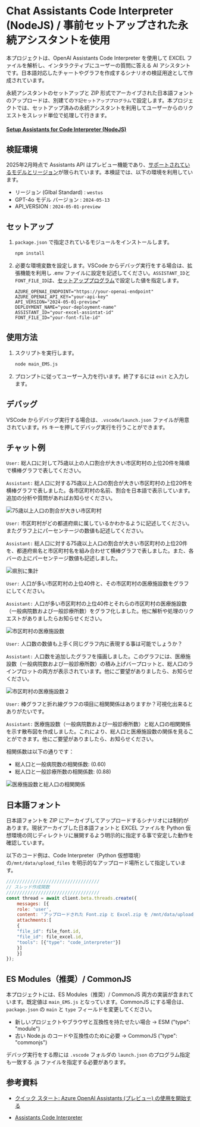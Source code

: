 # Chat Assistants Code Interpreter (NodeJS) / 事前セットアップされた永続アシスタントを使用

本プロジェクトは、OpenAI Assistants Code Interpreter を使用して EXCEL ファイルを解析し、インタラクティブにユーザーの質問に答える AI アシスタントです。日本語対応したチャートやグラフを作成するシナリオの検証用途として作成されています。

永続アシスタントのセットアップと ZIP 形式でアーカイブされた日本語フォントのアップロードは、別建ての`下記セットアッププログラム`で設定します。本プロジェクトでは、セットアップ済みの永続アシスタントを利用してユーザーからのリクエストをスレッド単位で処理して行きます。

#### [Setup Assistants for Code Interpreter (NodeJS)](https://github.com/Yuichi-Ikeda/Setup_Assistants_Code_Interpreter)

## 検証環境

2025年2月時点で Assistants API はプレビュー機能であり、[サポートされているモデルとリージョン](https://learn.microsoft.com/ja-jp/azure/ai-services/openai/concepts/models?tabs=global-standard%2Cstandard-chat-completions#assistants-preview)が限られています。本検証では、以下の環境を利用しています。

- リージョン (Glbal Standard) : `westus`
- GPT-4o モデル バージョン : `2024-05-13`
- API_VERSION : `2024-05-01-preview`

## セットアップ

1. `package.json` で指定されているモジュールをインストールします。

    ```sh
    npm install
    ```

2. 必要な環境変数を設定します。VSCode からデバッグ実行をする場合は、拡張機能を利用し .env ファイルに設定を記述してください。`ASSISTANT_ID`と`FONT_FILE_ID`は、[セットアッププログラム](https://github.com/Yuichi-Ikeda/Setup_Assistants_Code_Interpreter)で設定した値を指定します。

    ```plaintext
    AZURE_OPENAI_ENDPOINT="https://your-openai-endpoint"
    AZURE_OPENAI_API_KEY="your-api-key"
    API_VERSION="2024-05-01-preview"
    DEPLOYMENT_NAME="your-deployment-name"
    ASSISTANT_ID="your-excel-assintat-id"
    FONT_FILE_ID="your-font-file-id"
    ```

## 使用方法

1. スクリプトを実行します。

    ```sh
    node main_EMS.js
    ```

2. プロンプトに従ってユーザー入力を行います。終了するには `exit` と入力します。

## デバッグ

VSCode からデバッグ実行する場合は、`.vscode/launch.json` ファイルが用意されています。`F5` キーを押してデバッグ実行を行うことができます。

## チャット例

`User:` 総人口に対して75歳以上の人口割合が大きい市区町村の上位20件を降順で横棒グラフで表してください。

`Assistant:` 総人口に対する75歳以上人口の割合が大きい市区町村の上位20件を横棒グラフで表しました。各市区町村の名前、割合を日本語で表示しています。追加の分析や質問があればお知らせください。

![75歳以上人口の割合が大きい市区町村](./output/images/75歳以上人口の割合が大きい市区町村.png)

`User:` 市区町村がどの都道府県に属しているかわかるように記述してください。またグラフ上にパーセンテージの数値も記述してください。

`Assistant:` 総人口に対する75歳以上人口の割合が大きい市区町村の上位20件を、都道府県名と市区町村名を組み合わせて横棒グラフで表しました。また、各バーの上にパーセンテージ数値も記述しました。

![県別に集計](./output/images/75歳以上人口の割合が大きい市区町村２.png)

`User:` 人口が多い市区町村の上位40件と、その市区町村の医療施設数をグラフにしてください。

`Assistant:` 人口が多い市区町村の上位40件とそれらの市区町村の医療施設数（一般病院数および一般診療所数）をグラフ化しました。他に解析や処理のリクエストがありましたらお知らせください。

![市区町村の医療施設数](./output/images/市区町村の医療施設数.png)

`User:` 人口数の数値も上手く同じグラフ内に表現する事は可能でしょうか？

`Assistant:` 人口数を追加したグラフを描画しました。このグラフには、医療施設数（一般病院数および一般診療所数）の積み上げバープロットと、総人口のラインプロットの両方が表示されています。他にご要望がありましたら、お知らせください。

![市区町村の医療施設数２](./output/images/市区町村の医療施設数２.png)

`User:` 棒グラフと折れ線グラフの項目に相関関係はありますか？可視化出来るとありがたいです。

`Assistant:` 医療施設数（一般病院数および一般診療所数）と総人口の相関関係を示す散布図を作成しました。これにより、総人口と医療施設数の関係を見ることができます。他にご要望がありましたら、お知らせください。

相関係数は以下の通りです：
- 総人口と一般病院数の相関係数: \(0.60\)
- 総人口と一般診療所数の相関係数: \(0.88\)

![医療施設数と総人口の相関関係](./output/images/医療施設数と総人口の相関関係.png)

## 日本語フォント

日本語フォントを ZIP にアーカイブしてアップロードするシナリオには制約があります。現状アーカイブした日本語フォントと EXCEL ファイルを Python 仮想環境の同じディレクトリに展開するよう明示的に指定する事で安定した動作を確認しています。

以下のコード例は、Code Interpreter（Python 仮想環境）の`/mnt/data/upload_files` を明示的なアップロード場所として指定しています。

```javascript
///////////////////////////////////
// スレッド作成関数
///////////////////////////////////
const thread = await client.beta.threads.create({
    messages: [{
    role: 'user',
    content: 'アップロードされた Font.zip と Excel.zip を /mnt/data/upload_files に展開してください。これらの ZIP ファイルには解析対象の EXCEL ファイルと日本語フォント NotoSansJP.ttf が含まれています。展開した先にある EXCEL ファイルをユーザーの指示に従い解析してください。EXCEL データからグラフやチャート画像を生成する場合、タイトル、軸項目、凡例等に NotoSansJP.ttf を利用してください。',
    attachments:[
    {
    "file_id": file_font.id,
    "file_id": file_excel.id,
    "tools": [{"type": "code_interpreter"}]
    }]
    }]
});
```

## ES Modules（推奨）/ CommonJS

本プロジェクトには、ES Modules（推奨）/ CommonJS 両方の実装が含まれています。既定値は `main_EMS.js` となっています。CommonJS にする場合は、`package.json` の `main` と `type` フィールドを変更してください。

- 新しいプロジェクトやブラウザと互換性を持たせたい場合 → ESM ("type": "module") 
- 古い Node.js のコードや互換性のために必要 → CommonJS ("type": "commonjs")

デバッグ実行をする際には `.vscode` フォルダの `launch.json` のプログラム指定も一致する .js ファイルを指定する必要があります。

## 参考資料

- [クイック スタート: Azure OpenAI Assistants (プレビュー) の使用を開始する](https://learn.microsoft.com/ja-jp/azure/ai-services/openai/assistants-quickstart?pivots=programming-language-javascript)

- [Assistants Code Interpreter](https://platform.openai.com/docs/assistants/tools/code-interpreter?lang=node.js)